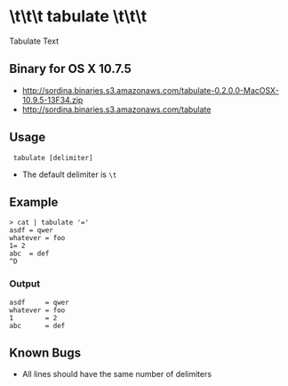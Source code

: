 # \\t\\t\\t tabulate \\t\\t\\t

Tabulate Text

## Binary for OS X 10.7.5

* <http://sordina.binaries.s3.amazonaws.com/tabulate-0.2.0.0-MacOSX-10.9.5-13F34.zip>
* <http://sordina.binaries.s3.amazonaws.com/tabulate>

## Usage

     tabulate [delimiter]

* The default delimiter is `\t`

## Example

    > cat | tabulate '='
    asdf = qwer
    whatever = foo
    1= 2
    abc  = def
    ^D

### Output

    asdf     = qwer
    whatever = foo
    1        = 2
    abc      = def

## Known Bugs

* All lines should have the same number of delimiters
